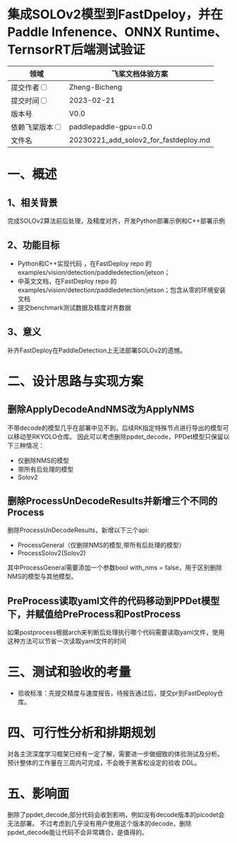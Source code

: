 # 集成SOLOv2模型到FastDpeloy，并在Paddle Infenence、ONNX Runtime、TernsorRT后端测试验证

| 领域                                                       | 飞桨文档体验方案                                  | 
|----------------------------------------------------------|-------------------------------------------|
| 提交作者<input type="checkbox" class="rowselector hidden">   | Zheng-Bicheng                             | 
| 提交时间<input type="checkbox" class="rowselector hidden">   | 2023-02-21                                | 
| 版本号                                                      | V0.0                                      | 
| 依赖飞桨版本<input type="checkbox" class="rowselector hidden"> | paddlepaddle-gpu==0.0                     | 
| 文件名                                                      | 20230221_add_solov2_for_fastdeploy.md<br> | 


# 一、概述

## 1、相关背景

完成SOLOv2算法前后处理，及精度对齐，开发Python部署示例和C++部署示例

## 2、功能目标

* Python和C++实现代码 ，在FastDeploy repo 的examples/vision/detection/paddledetection/jetson；
* 中英文文档，在FastDeploy repo 的examples/vision/detection/paddledetection/jetson；包含从零的环境安装文档
* 提交benchmark测试数据及精度对齐数据

## 3、意义

补齐FastDeploy在PaddleDetection上无法部署SOLOv2的遗憾。

# 二、设计思路与实现方案

## 删除ApplyDecodeAndNMS改为ApplyNMS

不带decode的模型几乎在部署中见不到，后续RK指定特殊节点进行导出的模型可以移动至RKYOLO仓库。
因此可以考虑删除ppdet_decode，PPDet模型只保留以下三种情况：

- 仅删除NMS的模型
- 带所有后处理的模型
- Solov2



## 删除ProcessUnDecodeResults并新增三个不同的Process

删除ProcessUnDecodeResults，新增以下三个api:

- ProcessGeneral（仅删除NMS的模型,带所有后处理的模型）
- ProcessSolov2(Solov2)

其中ProcessGeneral需要添加一个参数bool with_nms = false，用于区别删除NMS的模型与其他模型。

## PreProcess读取yaml文件的代码移动到PPDet模型下，并赋值给PreProcess和PostProcess

如果postprocess根据arch来判断后处理执行哪个代码需要读取yaml文件，使用这种方法可以节省一次读取yaml文件的时间

# 三、测试和验收的考量

* 验收标准：先提交精度与速度报告，待报告通过后，提交pr到FastDeploy仓库。

# 四、可行性分析和排期规划

对各主流深度学习框架已经有一定了解，需要进一步做细致的体验测试及分析。
预计整体的工作量在三周内可完成，不会晚于黑客松设定的验收 DDL。


# 五、影响面

删除了ppdet_decode,部分代码会收到影响，例如没有decode版本的picodet会无法部署。
不过考虑到几乎没有用户使用这个版本的decode，删除ppdet_decode能让代码不会非常耦合，是值得的。
